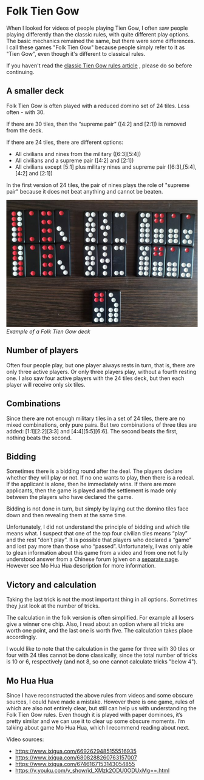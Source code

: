 # Folk Tien Gow

When I looked for videos of people playing Tien Gow, I often saw people playing differently than the classic rules, with quite different play options. The basic mechanics remained the same, but there were some differences. I call these games "Folk Tien Gow" because people simply refer to it as "Tien Gow", even though it's different to classical rules.

If you haven't read the [classic Tien Gow rules article](/gupai/tien-gow.html) , please do so before continuing.

## A smaller deck 

Folk Tien Gow is often played with a reduced domino set of 24 tiles. Less often - with 30.

If there are 30 tiles, then the “supreme pair” ([4:2] and [2:1]) is removed from the deck.

If there are 24 tiles, there are different options:

- All civilians and nines from the military ([6:3][5:4])
- All civilians and a supreme pair ([4:2] and [2:1])
- All civilians except [5:1] plus military nines and supreme pair ([6:3],[5:4],[4:2] and [2:1])

In the first version of 24 tiles, the pair of nines plays the role of "supreme pair" because it does not beat anything and cannot be beaten.

![](/docs/assets/images/gupai/folk-tiengow-deck.jpg)  
_Example of a Folk Tien Gow deck_

## Number of players 

Often four people play, but one player always rests in turn, that is, there are only three active players. Or only three players play, without a fourth resting one. I also saw four active players with the 24 tiles deck, but then each player will receive only six tiles.

## Combinations 

Since there are not enough military tiles in a set of 24 tiles, there are no mixed combinations, only pure pairs. But two combinations of three tiles are added: [1:1][2:2][3:3] and [4:4][5:5][6:6]. The second beats the first, nothing beats the second.

## Bidding  

Sometimes there is a bidding round after the deal. The players declare whether they will play or not. If no one wants to play, then there is a redeal. If the applicant is alone, then he immediately wins. If there are more applicants, then the game is played and the settlement is made only between the players who have declared the game.

Bidding is not done in turn, but simply by laying out the domino tiles face down and then revealing them at the same time.

Unfortunately, I did not understand the principle of bidding and which tile means what. I suspect that one of the top four civilian tiles means “play” and the rest “don’t play”. It is possible that players who declared a “game” and lost pay more than those who “passed”. Unfortunately, I was only able to glean information about this game from a video and from one not fully understood answer from a Chinese forum (given on a [separate page](/gupai/tien-gow/chinese-folk-tien-gow.html). However see Mo Hua Hua description for more information.

## Victory and calculation 

Taking the last trick is not the most important thing in all options. Sometimes they just look at the number of tricks.

The calculation in the folk version is often simplified. For example all losers give a winner one chip. Also, I read about an option where all tricks are worth one point, and the last one is worth five. The calculation takes place accordingly.

I would like to note that the calculation in the game for three with 30 tiles or four with 24 tiles cannot be done classically, since the total number of tricks is 10 or 6, respectively (and not 8, so one cannot calculate tricks "below 4").

## Mo Hua Hua

Since I have reconstructed the above rules from videos and some obscure sources, I could have made a mistake. However there is one game, rules of which are also not entirely clear, but still can help us with understanding the Folk Tien Gow rules. Even though it is played with paper dominoes, it’s pretty similar and we can use it to clear up some obscure moments. I’m talking about game Mo Hua Hua, which I recommend reading about next.

Video sources:

- https://www.ixigua.com/6692629485155516935
- https://www.ixigua.com/6808288260763157007
- https://www.ixigua.com/6746167153143054855
- https://v.youku.com/v_show/id_XMzk2ODU0ODUxMg==.html 